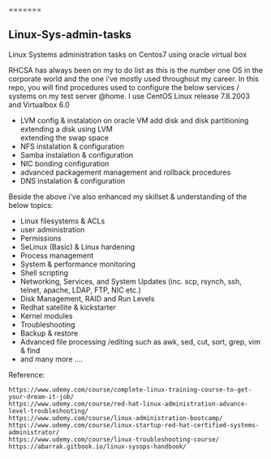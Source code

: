 =======
## Linux-Sys-admin-tasks ##

Linux Systems administration tasks on Centos7 using oracle virtual box

RHCSA has always been on my to do list as this is the number one OS in the 
corporate world and the one i've mostly used throughout my career. In this repo, you will find procedures
used to configure the below services / systems on my test server @home. I use CentOS Linux 
release 7.8.2003 and Virtualbox 6.0

*  LVM config & instalation on oracle VM 
    add disk and disk partitioning
    extending a disk using LVM  
    extending the swap space 
*  NFS  instalation & configuration 
*  Samba  instalation & configuration
*  NIC bonding  configuration 
*  advanced packagement management and rollback procedures 
*  DNS instalation & configuration

Beside the above i've also enhanced my skillset & understanding of the below topics:
* Linux filesystems & ACLs
* user administration
* Permissions
* SeLinux (Basic) & Linux hardening 
* Process management 
* System & performance monitoring
* Shell scripting
* Networking, Services, and System Updates (inc. scp, rsynch, ssh, telnet, apache, LDAP, FTP, NIC etc.)
* Disk Management, RAID and Run Levels
* Redhat satellite & kickstarter 
* Kernel modules
* Troubleshooting 
* Backup & restore 
* Advanced file processing /editing such as awk, sed, cut, sort, grep, vim & find 
* and many more ....

Reference:
```
https://www.udemy.com/course/complete-linux-training-course-to-get-your-dream-it-job/
https://www.udemy.com/course/red-hat-linux-administration-advance-level-troubleshooting/
https://www.udemy.com/course/linux-administration-bootcamp/
https://www.udemy.com/course/linux-startup-red-hat-certified-systems-administrator/
https://www.udemy.com/course/linux-troubleshooting-course/
https://abarrak.gitbook.io/linux-sysops-handbook/
```
